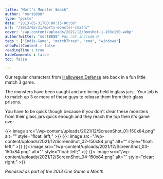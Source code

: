 ```yaml
---
title: "Mort’s Monster Smash"
author: "mort8088"
type: "posts"
date: "2013-05-31T00:00:15+00:00"
url: "/2013/05/31/morts-monster-smash/"
cover: "/wp-content/uploads/2021/12/Boxshot-1-109x150.webp"
authorTwitter: "mort8088" #do not include @
tags : ["Indie-Game", "matchThree", "xna", "windows"]
showFullContent : false
readingTime : true
hideComments : false
toc: false

---
```


Our regular characters from [Halloween Defense][1] are back in a fun little match 3 game.

The monsters have been caught and are being held in glass jars.  Your job is to match up 3 or more of these guys to release them from their glass prisons.

You have to be quick though because if you don't clear these monsters from their glass jars quick enough and they reach the top then it's game over.

{{< image src="/wp-content/uploads/2021/12/ScreenShot_01-150x84.png" alt="" style="float: left;" >}}
{{< image src="/wp-content/uploads/2021/12/ScreenShot_02-150x84.png" alt="" style="float: left;" >}}
{{< image src="/wp-content/uploads/2021/12/ScreenShot_03-150x84.png" alt="" style="float: left;" >}}
{{< image src="/wp-content/uploads/2021/12/ScreenShot_04-150x84.png" alt="" style="clear: right;" >}}

_Released as part of the 2013 One Game a Month._

 [1]: https://mort8088.com/2013/01/31/halloween-defense/
